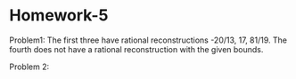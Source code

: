 Homework-5
==========

Problem1:
The first three have rational reconstructions -20/13, 17, 81/19.
The fourth does not have a rational reconstruction with the given bounds.

Problem 2:

